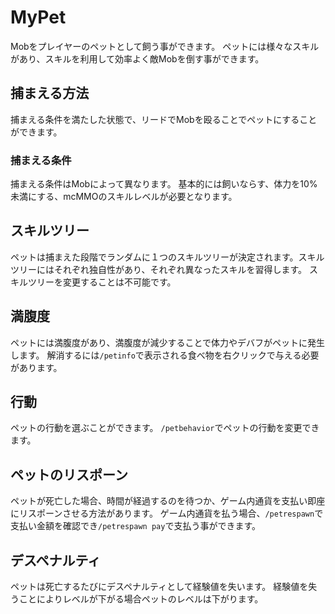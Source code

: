 # MyPet
Mobをプレイヤーのペットとして飼う事ができます。
ペットには様々なスキルがあり、スキルを利用して効率よく敵Mobを倒す事ができます。

## 捕まえる方法
捕まえる条件を満たした状態で、リードでMobを殴ることでペットにすることができます。

### 捕まえる条件
捕まえる条件はMobによって異なります。
基本的には飼いならす、体力を10%未満にする、mcMMOのスキルレベルが必要となります。

## スキルツリー
ペットは捕まえた段階でランダムに１つのスキルツリーが決定されます。スキルツリーにはそれぞれ独自性があり、それぞれ異なったスキルを習得します。
スキルツリーを変更することは不可能です。

## 満腹度
ペットには満腹度があり、満腹度が減少することで体力やデバフがペットに発生します。
解消するには`/petinfo`で表示される食べ物を右クリックで与える必要があります。

## 行動
ペットの行動を選ぶことができます。
`/petbehavior`でペットの行動を変更できます。

## ペットのリスポーン
ペットが死亡した場合、時間が経過するのを待つか、ゲーム内通貨を支払い即座にリスポーンさせる方法があります。
ゲーム内通貨を払う場合、`/petrespawn`で支払い金額を確認でき`/petrespawn pay`で支払う事ができます。

## デスペナルティ
ペットは死亡するたびにデスペナルティとして経験値を失います。
経験値を失うことによりレベルが下がる場合ペットのレベルは下がります。
